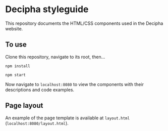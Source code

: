 # Decipha styleguide

This repository documents the HTML/CSS components used in the Decipha website.

## To use

Clone this repository, navigate to its root, then&hellip;

```
npm install

npm start
```

Now navigate to `localhost:8080` to view the components with their descriptions and code examples.

## Page layout

An example of the page template is available at `layout.html` (`localhost:8080/layout.html`).


